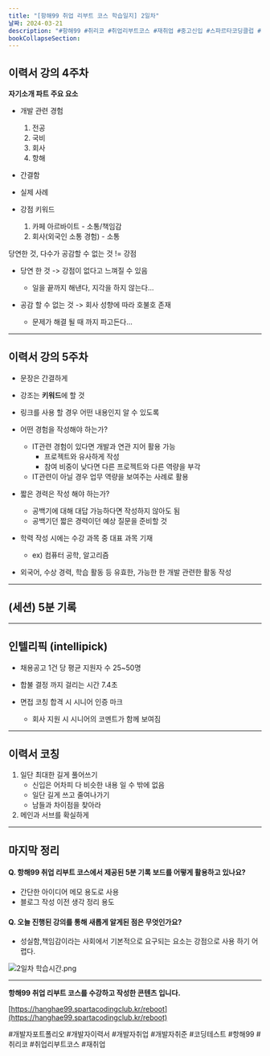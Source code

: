 ```yaml
---
title: "[항해99 취업 리부트 코스 학습일지] 2일차"
날짜: 2024-03-21
description: "#항해99 #취리코 #취업리부트코스 #재취업 #중고신입 #스파르타코딩클럽 #개발자포트폴리오 #개발자이력서 #개발자취업 #개발자취준"
bookCollapseSection:
---
```

이력서 강의 4주차
---
**자기소개 파트 주요 요소**
- 개발 관련 경험
	1. 전공
	2. 국비
	3. 회사
	4. 항해
	
- 간결함
- 실제 사례 
- 강점 키워드
	1. 카페 아르바이트 - 소통/책임감
	2. 회사(외국인 소통 경험) - 소통

당연한 것, 다수가 공감할 수 없는 것 != 강점
- 당연 한 것 -> 강점이 없다고 느껴질 수 있음
	- 일을 끝까지 해낸다, 지각을 하지 않는다...
	
- 공감 할 수 없는 것 -> 회사 성향에 따라 호불호 존재
	- 문제가 해결 될 때 까지 파고든다...

---
이력서 강의 5주차
---
- 문장은 간결하게
- 강조는 **키워드**에 할 것
- 링크를 사용 할 경우 어떤 내용인지 알 수 있도록

- 어떤 경험을 작성해야 하는가?
	- IT관련 경험이 있다면 개발과 연관 지어 활용 가능
		- 프로젝트와 유사하게 작성
		- 참여 비중이 낮다면 다른 프로젝트와 다른 역량을 부각
	- IT관련이 아닐 경우 업무 역량을 보여주는 사례로 활용

- 짧은 경력은 작성 해야 하는가?
	- 공백기에 대해 대답 가능하다면 작성하지 않아도 됨
	- 공백기던 짧은 경력이던 예상 질문을 준비할 것

- 학력 작성 시에는 수강 과목 중 대표 과목 기재
	- ex) 컴퓨터 공학, 알고리즘

- 외국어, 수상 경력, 학습 활동 등 유효한, 가능한 한 개발 관련한 활동 작성


---
(세션) 5분 기록
---

---
인텔리픽 (intellipick)
---
- 채용공고 1건 당 평균 지원자 수 25~50명
- 합불 결정 까지 걸리는 시간 7.4초

- 면접 코칭 합격 시 시니어 인증 마크
	- 회사 지원 시 시니어의 코멘트가 함께 보여짐

---
이력서 코칭
---
1. 일단 최대한 길게 풀어쓰기
	- 신입은 어차피 다 비슷한 내용 일 수 밖에 없음
	- 일단 길게 쓰고 줄여나가기
	- 남들과 차이점을 찾아라
2. 메인과 서브를 확실하게

---
마지막 정리
---
#### Q. 항해99 취업 리부트 코스에서 제공된 5분 기록 보드를 어떻게 활용하고 있나요? 
- 간단한 아이디어 메모 용도로 사용
- 블로그 작성 이전 생각 정리 용도

#### Q. 오늘 진행된 강의를 통해 새롭게 알게된 점은 무엇인가요?
- 성실함,책임감이라는 사회에서 기본적으로 요구되는 요소는 강점으로 사용 하기 어렵다.

![2일차 학습시간.png](/assets/Hanghae99/학습시간/2일차%20학습시간.png)

---
**항해99 취업 리부트 코스를 수강하고 작성한 콘텐츠 입니다.**

[https://hanghae99.spartacodingclub.kr/reboot](https://hanghae99.spartacodingclub.kr/reboot)

#개발자포트폴리오 #개발자이력서 #개발자취업 #개발자취준 #코딩테스트 #항해99 #취리코 #취업리부트코스 #재취업